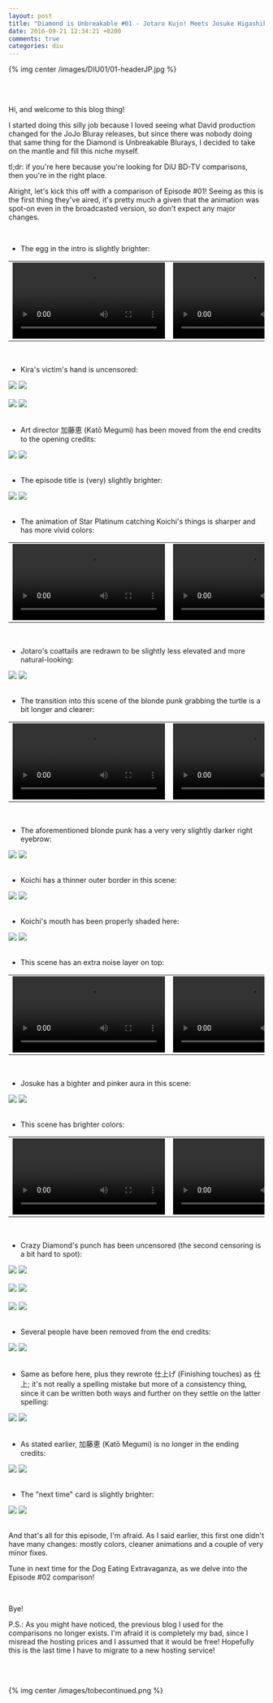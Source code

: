 ```yaml
---
layout: post
title: "Diamond is Unbreakable #01 - Jotaro Kujo! Meets Josuke Higashikata"
date: 2016-09-21 12:34:21 +0200
comments: true
categories: diu
---
```


{% img center /images/DIU01/01-headerJP.jpg %}
<!-- more -->


<br>
<br>

Hi, and welcome to this blog thing!

I started doing this silly job because I loved seeing what David production changed for the JoJo Bluray releases, but since there was nobody doing that same thing for the Diamond is Unbreakable Blurays, I decided to take on the mantle and fill this niche myself.

tl;dr: if you're here because you're looking for DiU BD-TV comparisons, then you're in the right place.

Alright, let's kick this off with a comparison of Episode #01! Seeing as this is the first thing they've aired, it's pretty much a given that the animation was spot-on even in the broadcasted version, so don't expect any major changes.

<br>

- The egg in the intro is slightly brighter:

<table width="100%">
<tr>
<td align="left" valign="top" width="50%">
<video class='center' nocontrols loop preload='auto'>
  <source src=/videos/DIU01/TV%201%20-%20egg.webm type='video/webm; codecs="vp8, vorbis"'>
</video>
</td>
<td align="left" valign="top" width="50%">
<video nocontrols loop preload='auto'>
  <source src=/videos/DIU01/BD%201%20-%20egg.webm type='video/webm; codecs="vp8, vorbis"'>
</video>
</td>
</tr>
</table>

<br>

- Kira's victim's hand is uncensored:

<div id="container1" class="twentytwenty-container">
 <img src="/images/DIU01/tv-01150.jpg" />
 <img src="/images/DIU01/bd-01150.jpg" />
</div>

<br>

<div id="container1" class="twentytwenty-container">
 <img src="/images/DIU01/tv-01200.jpg" />
 <img src="/images/DIU01/bd-01200.jpg" />
</div>

<br>

- Art director 加藤恵 (Katō Megumi) has been moved from the end credits to the opening credits:

<div id="container1" class="twentytwenty-container">
 <img src="/images/DIU01/tv-01675.jpg" />
 <img src="/images/DIU01/bd-01675.jpg" />
</div>

<br>

- The episode title is (very) slightly brighter:

<div id="container1" class="twentytwenty-container">
 <img src="/images/DIU01/tv-02940.jpg" />
 <img src="/images/DIU01/bd-02940.jpg" />
</div>

<br>

- The animation of Star Platinum catching Koichi's things is sharper and has more vivid colors:

<table width="100%">
<tr>
<td align="left" valign="top" width="50%">
<video class='center' nocontrols loop preload='auto'>
  <source src=/videos/DIU01/TV%202%20-%20star%20platinum.webm type='video/webm; codecs="vp8, vorbis"'>
</video>
</td>
<td align="left" valign="top" width="50%">
<video nocontrols loop preload='auto'>
  <source src=/videos/DIU01/BD%202%20-%20star%20platinum.webm type='video/webm; codecs="vp8, vorbis"'>
</video>
</td>
</tr>
</table>

<br>

- Jotaro's coattails are redrawn to be slightly less elevated and more natural-looking:

<div id="container1" class="twentytwenty-container">
 <img src="/images/DIU01/tv-04900.jpg" />
 <img src="/images/DIU01/bd-04900.jpg" />
</div>

<br>

- The transition into this scene of the blonde punk grabbing the turtle is a bit longer and clearer:

<table width="100%">
<tr>
<td align="left" valign="top" width="50%">
<video class='center' nocontrols loop preload='auto'>
  <source src=/videos/DIU01/TV%203%20-%20turtle%20throw.webm type='video/webm; codecs="vp8, vorbis"'>
</video>
</td>
<td align="left" valign="top" width="50%">
<video nocontrols loop preload='auto'>
  <source src=/videos/DIU01/BD%203%20-%20turtle%20throw.webm type='video/webm; codecs="vp8, vorbis"'>
</video>
</td>
</tr>
</table>

<br>

- The aforementioned blonde punk has a very very slightly darker right eyebrow:

<div id="container1" class="twentytwenty-container">
 <img src="/images/DIU01/tv-09740.jpg" />
 <img src="/images/DIU01/bd-09740.jpg"/>
</div>

<br>

- Koichi has a thinner outer border in this scene:

<div id="container1" class="twentytwenty-container">
 <img src="/images/DIU01/tv-17300.jpg" />
 <img src="/images/DIU01/bd-17300.jpg" />
</div>

<br>

- Koichi's mouth has been properly shaded here:

<div id="container1" class="twentytwenty-container">
 <img src="/images/DIU01/tv-19820.jpg" />
 <img src="/images/DIU01/bd-19820.jpg" />
</div>

<br>

- This scene has an extra noise layer on top:

<table width="100%">
<tr>
<td align="left" valign="top" width="50%">
<video class='center' nocontrols loop preload='auto'>
  <source src=/videos/DIU01/TV%204%20-%20noise.webm type='video/webm; codecs="vp8, vorbis"'>
</video>
</td>
<td align="left" valign="top" width="50%">
<video nocontrols loop preload='auto'>
  <source src=/videos/DIU01/BD%204%20-%20noise.webm type='video/webm; codecs="vp8, vorbis"'>
</video>
</td>
</tr>
</table>

<br>

- Josuke has a bighter and pinker aura in this scene:

<div id="container1" class="twentytwenty-container">
 <img src="/images/DIU01/tv-28940.jpg" />
 <img src="/images/DIU01/bd-28940.jpg" />
</div>

<br>

- This scene has brighter colors:

<table width="100%">
<tr>
<td align="left" valign="top" width="50%">
<video class='center' nocontrols loop preload='auto'>
  <source src=/videos/DIU01/TV%205%20-%20hostage.webm type='video/webm; codecs="vp8, vorbis"'>
</video>
</td>
<td align="left" valign="top" width="50%">
<video nocontrols loop preload='auto'>
  <source src=/videos/DIU01/BD%205%20-%20hostage.webm type='video/webm; codecs="vp8, vorbis"'>
</video>
</td>
</tr>
</table>

<br>

- Crazy Diamond's punch has been uncensored (the second censoring is a bit hard to spot):

<div id="container1" class="twentytwenty-container">
 <img src="/images/DIU01/tv-29710.jpg" />
 <img src="/images/DIU01/bd-29710.jpg" />
</div>

<br>

<div id="container1" class="twentytwenty-container">
 <img src="/images/DIU01/tv-29800.jpg" />
 <img src="/images/DIU01/bd-29800.jpg" />
</div>

<br>

<div id="container1" class="twentytwenty-container">
 <img src="/images/DIU01/tv-29897.jpg" />
 <img src="/images/DIU01/bd-29897.jpg" />
</div>

<br>

- Several people have been removed from the end credits:

<div id="container1" class="twentytwenty-container">
 <img src="/images/DIU01/tv-31390.jpg" />
 <img src="/images/DIU01/bd-31390.jpg" />
</div>

<br>

- Same as before here, plus they rewrote 仕上げ (Finishing touches) as 仕上; it's not really a spelling mistake but more of a consistency thing, since it can be written both ways and further on they settle on the latter spelling:

<div id="container1" class="twentytwenty-container">
 <img src="/images/DIU01/tv-31540.jpg" />
 <img src="/images/DIU01/bd-31540.jpg" />
</div>

<br>

- As stated earlier, 加藤恵 (Katō Megumi) is no longer in the ending credits:

<div id="container1" class="twentytwenty-container">
 <img src="/images/DIU01/tv-31750.jpg" />
 <img src="/images/DIU01/bd-31750.jpg" />
</div>

<br>

- The "next time" card is slightly brighter:

<div id="container1" class="twentytwenty-container">
 <img src="/images/DIU01/tv-33970.jpg" />
 <img src="/images/DIU01/bd-33970.jpg" />
</div>

<br>

And that's all for this episode, I'm afraid. As I said earlier, this first one didn't have many changes: mostly colors, cleaner animations and a couple of very minor fixes.

Tune in next time for the Dog Eating Extravaganza, as we delve into the Episode #02 comparison!

<br>

Bye!

P.S.: As you might have noticed, the previous blog I used for the comparisons no longer exists. I'm afraid it is completely my bad, since I misread the hosting prices and I assumed that it would be free! Hopefully this is the last time I have to migrate to a new hosting service!

<br>
<br>

{% img center /images/tobecontinued.png %}